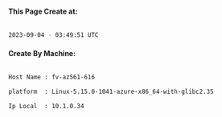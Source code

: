 
   
#### This Page Create at:

```bash

2023-09-04 - 03:49:51 UTC

```

#### Create By Machine:

```bash

Host Name : fv-az561-616

platform  : Linux-5.15.0-1041-azure-x86_64-with-glibc2.35

Ip Local  : 10.1.0.34

```

